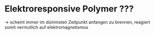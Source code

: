 # Elektroresponsive Polymer ???
-> scheint immer im dümmsten Zeitpunkt anfangen zu brennen, reagiert somit vermutlich auf elektromagnetismus



